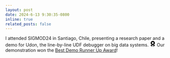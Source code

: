 ```yaml
---
layout: post
date: 2024-6-13 9:30:35-0800
inline: true
related_posts: false
---
```


I attended SIGMOD24 in Santiago, Chile, presenting a research paper and a demo for Udon, the line-by-line UDF debugger on big data systems.
<svg xmlns="http://www.w3.org/2000/svg" viewBox="0 0 384 512" width="18" height="18" ><!--!Font Awesome Free 6.5.2 by @fontawesome - https://fontawesome.com License - https://fontawesome.com/license/free Copyright 2024 Fonticons, Inc.--><path d="M173.8 5.5c11-7.3 25.4-7.3 36.4 0L228 17.2c6 3.9 13 5.8 20.1 5.4l21.3-1.3c13.2-.8 25.6 6.4 31.5 18.2l9.6 19.1c3.2 6.4 8.4 11.5 14.7 14.7L344.5 83c11.8 5.9 19 18.3 18.2 31.5l-1.3 21.3c-.4 7.1 1.5 14.2 5.4 20.1l11.8 17.8c7.3 11 7.3 25.4 0 36.4L366.8 228c-3.9 6-5.8 13-5.4 20.1l1.3 21.3c.8 13.2-6.4 25.6-18.2 31.5l-19.1 9.6c-6.4 3.2-11.5 8.4-14.7 14.7L301 344.5c-5.9 11.8-18.3 19-31.5 18.2l-21.3-1.3c-7.1-.4-14.2 1.5-20.1 5.4l-17.8 11.8c-11 7.3-25.4 7.3-36.4 0L156 366.8c-6-3.9-13-5.8-20.1-5.4l-21.3 1.3c-13.2 .8-25.6-6.4-31.5-18.2l-9.6-19.1c-3.2-6.4-8.4-11.5-14.7-14.7L39.5 301c-11.8-5.9-19-18.3-18.2-31.5l1.3-21.3c.4-7.1-1.5-14.2-5.4-20.1L5.5 210.2c-7.3-11-7.3-25.4 0-36.4L17.2 156c3.9-6 5.8-13 5.4-20.1l-1.3-21.3c-.8-13.2 6.4-25.6 18.2-31.5l19.1-9.6C65 70.2 70.2 65 73.4 58.6L83 39.5c5.9-11.8 18.3-19 31.5-18.2l21.3 1.3c7.1 .4 14.2-1.5 20.1-5.4L173.8 5.5zM272 192a80 80 0 1 0 -160 0 80 80 0 1 0 160 0zM1.3 441.8L44.4 339.3c.2 .1 .3 .2 .4 .4l9.6 19.1c11.7 23.2 36 37.3 62 35.8l21.3-1.3c.2 0 .5 0 .7 .2l17.8 11.8c5.1 3.3 10.5 5.9 16.1 7.7l-37.6 89.3c-2.3 5.5-7.4 9.2-13.3 9.7s-11.6-2.2-14.8-7.2L74.4 455.5l-56.1 8.3c-5.7 .8-11.4-1.5-15-6s-4.3-10.7-2.1-16zm248 60.4L211.7 413c5.6-1.8 11-4.3 16.1-7.7l17.8-11.8c.2-.1 .4-.2 .7-.2l21.3 1.3c26 1.5 50.3-12.6 62-35.8l9.6-19.1c.1-.2 .2-.3 .4-.4l43.2 102.5c2.2 5.3 1.4 11.4-2.1 16s-9.3 6.9-15 6l-56.1-8.3-32.2 49.2c-3.2 5-8.9 7.7-14.8 7.2s-11-4.3-13.3-9.7z"/></svg>
Our demonstration won the [Best Demo Runner Up Award](https://sigmod.org/sigmod-awards/sigmod-best-demonstration-award/)!  
